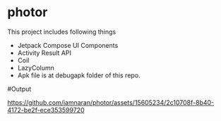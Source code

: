 # photor
This project includes following things
- Jetpack Compose UI Components
- Activity Result API
- Coil
- LazyColumn
- Apk file is at debugapk folder of this repo.

#Output

https://github.com/iamnaran/photor/assets/15605234/2c10708f-8b40-4172-be2f-ece353599720
